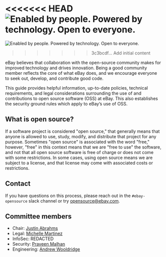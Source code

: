 <<<<<<< HEAD
![Enabled by people. Powered by technology. Open to everyone.](images/ebay-oss-banner.png)
=======
![Enabled by people. Powered by technology. Open to everyone.](/images/ebay-oss-banner.png)
>>>>>>> 3c3bcdf... Add initial content

eBay believes that collaboration with the open-source community makes for improved technology and drives innovation. Being a good community member reflects the core of what eBay does, and we encourage everyone to seek out, develop, and contribute good code.

This guide provides helpful information, up-to-date policies, technical requirements, and legal considerations surrounding the use of and contributions to open source software (OSS) at eBay. This also establishes the security ground rules which apply to eBay’s use of OSS.

## What is open source?
If a software project is considered "open source," that generally means that anyone is allowed to use, study, modify, and distribute that project for any purpose. Sometimes "open source" is associated with the word "free," however, "free" in this context means that we are "free to use" the software, and not that all open source software is free of charge or does not come with some restrictions. In some cases, using open source means we are subject to a license, and that license may come with associated costs or restrictions.

## Contact
If you have questions on this process, please reach out in the `#ebay-opensource` slack channel or try [opensource@ebay.com](mailto:opensource@ebay.com).

## Committee members

- Chair: [Justin Abrahms](https://www.linkedin.com/in/justinabrahms)
- Legal: [Michelle Martinez](https://www.linkedin.com/in/michelle-martinez-a002904/)
- InfoSec: REDACTED
- Security: [Praveen Malhan](https://www.linkedin.com/in/praveenmalhan/)
- Engineering: [Andrew Wooldridge](https://www.linkedin.com/in/andrewwooldridge/)
